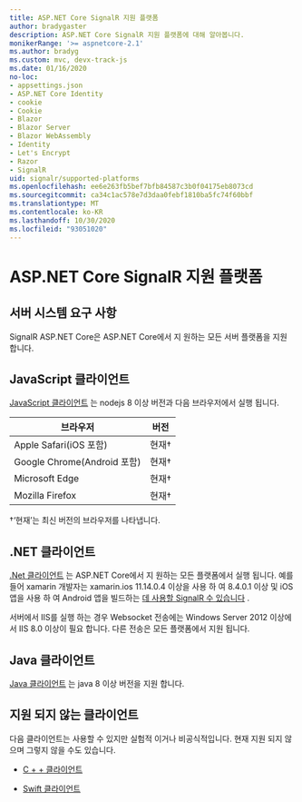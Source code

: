 ```yaml
---
title: ASP.NET Core SignalR 지원 플랫폼
author: bradygaster
description: ASP.NET Core SignalR 지원 플랫폼에 대해 알아봅니다.
monikerRange: '>= aspnetcore-2.1'
ms.author: bradyg
ms.custom: mvc, devx-track-js
ms.date: 01/16/2020
no-loc:
- appsettings.json
- ASP.NET Core Identity
- cookie
- Cookie
- Blazor
- Blazor Server
- Blazor WebAssembly
- Identity
- Let's Encrypt
- Razor
- SignalR
uid: signalr/supported-platforms
ms.openlocfilehash: ee6e263fb5bef7bfb84587c3b0f04175eb8073cd
ms.sourcegitcommit: ca34c1ac578e7d3daa0febf1810ba5fc74f60bbf
ms.translationtype: MT
ms.contentlocale: ko-KR
ms.lasthandoff: 10/30/2020
ms.locfileid: "93051020"
---
```

# <a name="aspnet-core-no-locsignalr-supported-platforms"></a>ASP.NET Core SignalR 지원 플랫폼

## <a name="server-system-requirements"></a>서버 시스템 요구 사항

SignalR ASP.NET Core은 ASP.NET Core에서 지 원하는 모든 서버 플랫폼을 지원 합니다.

## <a name="javascript-client"></a>JavaScript 클라이언트

[JavaScript 클라이언트](xref:signalr/javascript-client) 는 nodejs 8 이상 버전과 다음 브라우저에서 실행 됩니다.

| 브라우저                          | 버전         |
| -------------------------------- | --------------- |
| Apple Safari(iOS 포함)      | 현재&dagger; |
| Google Chrome(Android 포함) | 현재&dagger; |
| Microsoft Edge                   | 현재&dagger; |
| Mozilla Firefox                  | 현재&dagger; |

&dagger;‘현재’는 최신 버전의 브라우저를 나타냅니다.

## <a name="net-client"></a>.NET 클라이언트

[.Net 클라이언트](xref:signalr/dotnet-client) 는 ASP.NET Core에서 지 원하는 모든 플랫폼에서 실행 됩니다. 예를 들어 xamarin 개발자는 xamarin.ios 11.14.0.4 이상을 사용 하 여 8.4.0.1 이상 및 iOS 앱을 사용 하 여 Android 앱을 빌드하는 [데 사용할 SignalR 수 있습니다](https://github.com/aspnet/Announcements/issues/305) .

서버에서 IIS를 실행 하는 경우 Websocket 전송에는 Windows Server 2012 이상에서 IIS 8.0 이상이 필요 합니다. 다른 전송은 모든 플랫폼에서 지원 됩니다.

## <a name="java-client"></a>Java 클라이언트

[Java 클라이언트](xref:signalr/java-client) 는 java 8 이상 버전을 지원 합니다.

## <a name="unsupported-clients"></a>지원 되지 않는 클라이언트

다음 클라이언트는 사용할 수 있지만 실험적 이거나 비공식적입니다. 현재 지원 되지 않으며 그렇지 않을 수도 있습니다.

* [C + + 클라이언트](https://github.com/aspnet/SignalR-Client-Cpp)

* [Swift 클라이언트](https://github.com/moozzyk/SignalR-Client-Swift)
